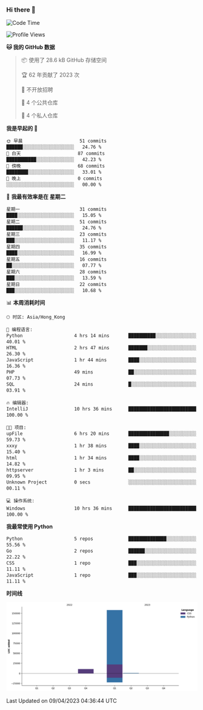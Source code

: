 ### Hi there 👋

<!--
**Mrzqd/Mrzqd** is a ✨ _special_ ✨ repository because its `README.md` (this file) appears on your GitHub profile.

Here are some ideas to get you started:

- 🔭 I’m currently working on ...
- 🌱 I’m currently learning ...
- 👯 I’m looking to collaborate on ...
- 🤔 I’m looking for help with ...
- 💬 Ask me about ...
- 📫 How to reach me: ...
- 😄 Pronouns: ...
- ⚡ Fun fact: ...
-->
<!--START_SECTION:waka-->
![Code Time](http://img.shields.io/badge/Code%20Time-110%20hrs%2048%20mins-blue)

![Profile Views](http://img.shields.io/badge/%E4%B8%AA%E4%BA%BA%E8%B5%84%E6%96%99%E8%A7%82%E7%9C%8B%E6%AC%A1%E6%95%B0-5-blue)

**🐱 我的 GitHub 数据** 

> 📦  使用了 28.6 kB GitHub 存储空间 
 > 
> 🏆 62 年贡献了 2023 次
 > 
> 🚫 不开放招聘
 > 
> 📜 4 个公共仓库 
 > 
> 🔑 4 个私人仓库 
 > 
**我是早起的 🐤** 

```text
🌞 早晨                     51 commits          ██████░░░░░░░░░░░░░░░░░░░   24.76 % 
🌆 白天                     87 commits          ███████████░░░░░░░░░░░░░░   42.23 % 
🌃 傍晚                     68 commits          ████████░░░░░░░░░░░░░░░░░   33.01 % 
🌙 晚上                     0 commits           ░░░░░░░░░░░░░░░░░░░░░░░░░   00.00 % 
```
📅 **我最有效率是在 星期二** 

```text
星期一                      31 commits          ████░░░░░░░░░░░░░░░░░░░░░   15.05 % 
星期二                      51 commits          ██████░░░░░░░░░░░░░░░░░░░   24.76 % 
星期三                      23 commits          ███░░░░░░░░░░░░░░░░░░░░░░   11.17 % 
星期四                      35 commits          ████░░░░░░░░░░░░░░░░░░░░░   16.99 % 
星期五                      16 commits          ██░░░░░░░░░░░░░░░░░░░░░░░   07.77 % 
星期六                      28 commits          ███░░░░░░░░░░░░░░░░░░░░░░   13.59 % 
星期日                      22 commits          ███░░░░░░░░░░░░░░░░░░░░░░   10.68 % 
```


📊 **本周消耗时间** 

```text
🕑︎ 时区: Asia/Hong_Kong

💬 编程语言: 
Python                   4 hrs 14 mins       ██████████░░░░░░░░░░░░░░░   40.01 % 
HTML                     2 hrs 47 mins       ███████░░░░░░░░░░░░░░░░░░   26.30 % 
JavaScript               1 hr 44 mins        ████░░░░░░░░░░░░░░░░░░░░░   16.36 % 
PHP                      49 mins             ██░░░░░░░░░░░░░░░░░░░░░░░   07.73 % 
SQL                      24 mins             █░░░░░░░░░░░░░░░░░░░░░░░░   03.91 % 

🔥 编辑器: 
IntelliJ                 10 hrs 36 mins      █████████████████████████   100.00 % 

🐱‍💻 项目: 
upFile                   6 hrs 20 mins       ███████████████░░░░░░░░░░   59.73 % 
xxxy                     1 hr 38 mins        ████░░░░░░░░░░░░░░░░░░░░░   15.40 % 
html                     1 hr 34 mins        ████░░░░░░░░░░░░░░░░░░░░░   14.82 % 
httpserver               1 hr 3 mins         ██░░░░░░░░░░░░░░░░░░░░░░░   09.95 % 
Unknown Project          0 secs              ░░░░░░░░░░░░░░░░░░░░░░░░░   00.11 % 

💻 操作系统: 
Windows                  10 hrs 36 mins      █████████████████████████   100.00 % 
```

**我最常使用 Python** 

```text
Python                   5 repos             ██████████████░░░░░░░░░░░   55.56 % 
Go                       2 repos             ██████░░░░░░░░░░░░░░░░░░░   22.22 % 
CSS                      1 repo              ███░░░░░░░░░░░░░░░░░░░░░░   11.11 % 
JavaScript               1 repo              ███░░░░░░░░░░░░░░░░░░░░░░   11.11 % 
```



**时间线**

![Lines of Code chart](https://raw.githubusercontent.com/Mrzqd/Mrzqd/main/assets/bar_graph.png)


 Last Updated on 09/04/2023 04:36:44 UTC
<!--END_SECTION:waka-->
